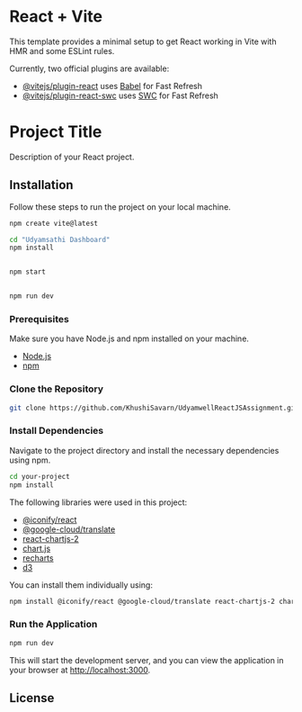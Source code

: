 # React + Vite

This template provides a minimal setup to get React working in Vite with HMR and some ESLint rules.

Currently, two official plugins are available:

- [@vitejs/plugin-react](https://github.com/vitejs/vite-plugin-react/blob/main/packages/plugin-react/README.md) uses [Babel](https://babeljs.io/) for Fast Refresh
- [@vitejs/plugin-react-swc](https://github.com/vitejs/vite-plugin-react-swc) uses [SWC](https://swc.rs/) for Fast Refresh

# Project Title

Description of your React project.

## Installation

Follow these steps to run the project on your local machine.

```bash
npm create vite@latest
```

```bash
cd "Udyamsathi Dashboard"
npm install
```

```bash

npm start
```

```bash

npm run dev
```

### Prerequisites

Make sure you have Node.js and npm installed on your machine.

- [Node.js](https://nodejs.org/)
- [npm](https://www.npmjs.com/)

### Clone the Repository

```bash
git clone https://github.com/KhushiSavarn/UdyamwellReactJSAssignment.git
```

### Install Dependencies

Navigate to the project directory and install the necessary dependencies using npm.

```bash
cd your-project
npm install
```

The following libraries were used in this project:

- [@iconify/react](https://www.npmjs.com/package/@iconify/react)
- [@google-cloud/translate](https://www.npmjs.com/package/@google-cloud/translate)
- [react-chartjs-2](https://www.npmjs.com/package/react-chartjs-2)
- [chart.js](https://www.npmjs.com/package/chart.js)
- [recharts](https://www.npmjs.com/package/recharts)
- [d3](https://www.npmjs.com/package/d3)

You can install them individually using:

```bash
npm install @iconify/react @google-cloud/translate react-chartjs-2 chart.js recharts d3
```

### Run the Application

```bash
npm run dev
```

This will start the development server, and you can view the application in your browser at [http://localhost:3000](http://localhost:3000).

## License

